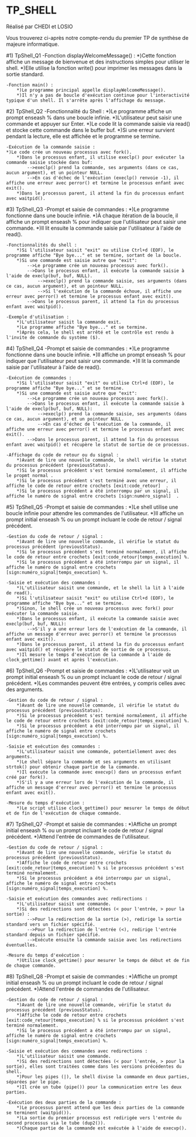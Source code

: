 # TP_SHELL
 Réalisé par CHEDI et LOSIO

Vous trouverez ci-après notre compte-rendu du premier TP de synthèse de majeure informatique.

#1) TpShell_Q1
    -Fonction displayWelcomeMessage() :
        *)Cette fonction affiche un message de bienvenue et des instructions simples pour utiliser le shell.
        *)Elle utilise la fonction write() pour imprimer les messages dans la sortie standard.

    -Fonction main() :
        *)Le programme principal appelle displayWelcomeMessage().
        *)Il n'y a pas de boucle d'exécution continue pour l'interactivité typique d'un shell. Il s'arrête après l'affichage du message.

#2) TpShell_Q2
    -Fonctionnalité du Shell :
   	*)Le programme affiche un prompt enseash % dans une boucle infinie.
    	*)L'utilisateur peut saisir une commande et appuyer sur Enter.
    	*)Le code lit la commande saisie via read() et stocke cette commande dans le buffer buf.
    	*)Si une erreur survient pendant la lecture, elle est affichée et le programme se termine.

    -Exécution de la commande saisie :
  	*)Le code crée un nouveau processus avec fork().
    	*)Dans le processus enfant, il utilise execlp() pour exécuter la commande saisie stockée dans buf:
        	-->execlp() prend la commande, ses arguments (dans ce cas, aucun argument), et un pointeur NULL.
        	-->En cas d'échec de l'exécution (execlp() renvoie -1), il affiche une erreur avec perror() et termine le processus enfant avec exit().
    	*)Dans le processus parent, il attend la fin du processus enfant avec waitpid().

#3) TpShell_Q3
    -Prompt et saisie de commandes :
        *)Le programme fonctionne dans une boucle infinie.
        *)À chaque itération de la boucle, il affiche un prompt enseash % pour indiquer que l'utilisateur peut saisir une commande.
        *)Il lit ensuite la commande saisie par l'utilisateur à l'aide de read().

    -Fonctionnalités du shell :
        *)Si l'utilisateur saisit "exit" ou utilise Ctrl+d (EOF), le programme affiche "Bye bye..." et se termine, sortant de la boucle.
        *)Si une commande est saisie autre que "exit":
            -->Le programme crée un nouveau processus avec fork().
            -->Dans le processus enfant, il exécute la commande saisie à l'aide de execlp(buf, buf, NULL).
                -->execlp() prend la commande saisie, ses arguments (dans ce cas, aucun argument), et un pointeur NULL.
                -->Si l'exécution de la commande échoue, il affiche une erreur avec perror() et termine le processus enfant avec exit().
            -->Dans le processus parent, il attend la fin du processus enfant avec waitpid().

    -Exemple d'utilisation :
        *)L'utilisateur saisit la commande exit.
        *)Le programme affiche "Bye bye..." et se termine.
        *)Après cela, le shell est arrêté et le contrôle est rendu à l'invite de commande du système ($).

#4) TpShell_Q4
    -Prompt et saisie de commandes :
    	*)Le programme fonctionne dans une boucle infinie.
        *)Il affiche un prompt enseash % pour indiquer que l'utilisateur peut saisir une commande.
    	*)Il lit la commande saisie par l'utilisateur à l'aide de read().

    -Exécution de commandes :
    	*)Si l'utilisateur saisit "exit" ou utilise Ctrl+d (EOF), le programme affiche "Bye bye..." et se termine.
    	*)Si une commande est saisie autre que "exit":
            -->Le programme crée un nouveau processus avec fork().
            -->Dans le processus enfant, il exécute la commande saisie à l'aide de execlp(buf, buf, NULL):
            	-->execlp() prend la commande saisie, ses arguments (dans ce cas, aucun argument), et un pointeur NULL.
            	-->En cas d'échec de l'exécution de la commande, il affiche une erreur avec perror() et termine le processus enfant avec exit().
            -->Dans le processus parent, il attend la fin du processus enfant avec waitpid() et récupère le statut de sortie de ce processus.

    -Affichage du code de retour ou du signal :
    	*)Avant de lire une nouvelle commande, le shell vérifie le statut du processus précédent (previousStatus).
    	*)Si le processus précédent s'est terminé normalement, il affiche le propmt normal .
    	*)Si le processus précédent s'est terminé avec une erreur, il affiche le code de retour entre crochets [exit:code_retour]  .
    	*)Si le processus précédent a été interrompu par un signal, il affiche le numéro de signal entre crochets [sign:numéro_signal]  .

#5) TpShell_Q5
    -Prompt et saisie de commandes :
        *)Le shell utilise une boucle infinie pour attendre les commandes de l'utilisateur.
        *)Il affiche un prompt initial enseash % ou un prompt incluant le code de retour / signal précédent.

    -Gestion du code de retour / signal :
        *)Avant de lire une nouvelle commande, il vérifie le statut du processus précédent (previousStatus).
        *)Si le processus précédent s'est terminé normalement, il affiche le code de retour entre crochets [exit:code_retour|temps_execution] %.
        *)Si le processus précédent a été interrompu par un signal, il affiche le numéro de signal entre crochets [sign:numéro_signal|temps_execution] %.

    -Saisie et exécution des commandes :
        *)L'utilisateur saisit une commande, et le shell la lit à l'aide de read().
        *)Si l'utilisateur saisit "exit" ou utilise Ctrl+d (EOF), le programme affiche "Bye bye..." et se termine.
        *)Sinon, le shell crée un nouveau processus avec fork() pour exécuter la commande saisie.
        *)Dans le processus enfant, il exécute la commande saisie avec execlp(buf, buf, NULL):
            -->S'il y a une erreur lors de l'exécution de la commande, il affiche un message d'erreur avec perror() et termine le processus enfant avec exit().
        *)Dans le processus parent, il attend la fin du processus enfant avec waitpid() et récupère le statut de sortie de ce processus.
        *)Il mesure le temps d'exécution de la commande à l'aide de clock_gettime() avant et après l'exécution.

#6) TpShell_Q6
    -Prompt et saisie de commandes :
        *)L'utilisateur voit un prompt initial enseash % ou un prompt incluant le code de retour / signal précédent.
        *)Les commandes peuvent être entrées, y compris celles avec des arguments.

    -Gestion du code de retour / signal :
        *)Avant de lire une nouvelle commande, il vérifie le statut du processus précédent (previousStatus).
        *)Si le processus précédent s'est terminé normalement, il affiche le code de retour entre crochets [exit:code_retour|temps_execution] %.
        *)Si le processus précédent a été interrompu par un signal, il affiche le numéro de signal entre crochets [sign:numéro_signal|temps_execution] %.

    -Saisie et exécution des commandes :
        *)L'utilisateur saisit une commande, potentiellement avec des arguments.
        *)Le shell sépare la commande et ses arguments en utilisant strtok() pour obtenir chaque partie de la commande.
        *)Il exécute la commande avec execvp() dans un processus enfant créé par fork().
        *)S'il y a une erreur lors de l'exécution de la commande, il affiche un message d'erreur avec perror() et termine le processus enfant avec exit().

    -Mesure du temps d'exécution :
        *)Le script utilise clock_gettime() pour mesurer le temps de début et de fin de l'exécution de chaque commande.

#7) TpShell_Q7
    -Prompt et saisie de commandes :
        *)Affiche un prompt initial enseash % ou un prompt incluant le code de retour / signal précédent.
        *)Attend l'entrée de commandes de l'utilisateur.

    -Gestion du code de retour / signal :
        *)Avant de lire une nouvelle commande, vérifie le statut du processus précédent (previousStatus).
        *)Affiche le code de retour entre crochets [exit:code_retour|temps_execution] % si le processus précédent s'est terminé normalement.
        *)Si le processus précédent a été interrompu par un signal, affiche le numéro de signal entre crochets [sign:numéro_signal|temps_execution] %.

    -Saisie et exécution des commandes avec redirections :
        *)L'utilisateur saisit une commande.
        *)Si des redirections sont détectées (< pour l'entrée, > pour la sortie) :
            -->Pour la redirection de la sortie (>), redirige la sortie standard vers un fichier spécifié.
            -->Pour la redirection de l'entrée (<), redirige l'entrée standard depuis un fichier spécifié.
            -->Exécute ensuite la commande saisie avec les redirections éventuelles.

    -Mesure du temps d'exécution :
        *)Utilise clock_gettime() pour mesurer le temps de début et de fin de chaque commande.

#8) TpShell_Q8
    -Prompt et saisie de commandes :
        *)Affiche un prompt initial enseash % ou un prompt incluant le code de retour / signal précédent.
        *)Attend l'entrée de commandes de l'utilisateur.

    -Gestion du code de retour / signal :
        *)Avant de lire une nouvelle commande, vérifie le statut du processus précédent (previousStatus).
        *)Affiche le code de retour entre crochets [exit:code_retour|temps_execution] % si le processus précédent s'est terminé normalement.
        *)Si le processus précédent a été interrompu par un signal, affiche le numéro de signal entre crochets [sign:numéro_signal|temps_execution] %.

    -Saisie et exécution des commandes avec redirections :
        *)L'utilisateur saisit une commande.
        *)Si des redirections sont détectées (< pour l'entrée, > pour la sortie), elles sont traitées comme dans les versions précédentes du shell.
        *)Pour les pipes (|), le shell divise la commande en deux parties, séparées par le pipe.
        *)Il crée un tube (pipe()) pour la communication entre les deux parties.

    -Exécution des deux parties de la commande :
        *)Le processus parent attend que les deux parties de la commande se terminent (waitpid()).
        *)La sortie du premier processus est redirigée vers l'entrée du second processus via le tube (dup2()).
        *)Chaque partie de la commande est exécutée à l'aide de execvp().

